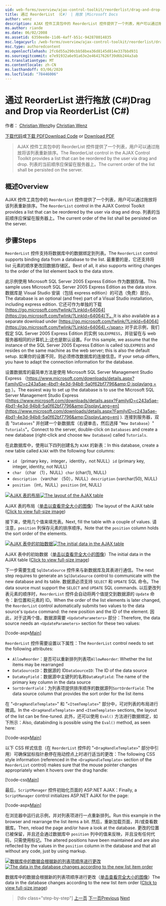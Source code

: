 ```yaml
---
uid: web-forms/overview/ajax-control-toolkit/reorderlist/drag-and-drop-via-reorderlist-cs
title: 通过 ReorderList （C#） | 拖放 |Microsoft Docs
author: wenz
description: AJAX 控件工具包中的 ReorderList 控件提供了一个列表，用户可以通过拖放将该列表重新排序。 列表的当前顺序应为 。
ms.author: riande
ms.date: 06/02/2008
ms.assetid: 6350ee8e-11d6-4aff-b51c-942878014835
msc.legacyurl: /web-forms/overview/ajax-control-toolkit/reorderlist/drag-and-drop-via-reorderlist-cs
msc.type: authoredcontent
ms.openlocfilehash: 2fc6d55a290cbb58bea36d8145d814e337bbd931
ms.sourcegitcommit: e7e91932a6e91a63e2e46417626f39d6b244a3ab
ms.translationtype: MT
ms.contentlocale: zh-CN
ms.lasthandoff: 03/06/2020
ms.locfileid: "78446006"
---
```

# <a name="drag-and-drop-via-reorderlist-c"></a><span data-ttu-id="1bb0c-104">通过 ReorderList 进行拖放 (C#)</span><span class="sxs-lookup"><span data-stu-id="1bb0c-104">Drag and Drop via ReorderList (C#)</span></span>

<span data-ttu-id="1bb0c-105">作者： [Christian Wenz](https://github.com/wenz)</span><span class="sxs-lookup"><span data-stu-id="1bb0c-105">by [Christian Wenz](https://github.com/wenz)</span></span>

<span data-ttu-id="1bb0c-106">[下载代码](https://download.microsoft.com/download/9/3/f/93f8daea-bebd-4821-833b-95205389c7d0/ReorderList5.cs.zip)或[下载 PDF](https://download.microsoft.com/download/2/d/c/2dc10e34-6983-41d4-9c08-f78f5387d32b/reorderlist5CS.pdf)</span><span class="sxs-lookup"><span data-stu-id="1bb0c-106">[Download Code](https://download.microsoft.com/download/9/3/f/93f8daea-bebd-4821-833b-95205389c7d0/ReorderList5.cs.zip) or [Download PDF](https://download.microsoft.com/download/2/d/c/2dc10e34-6983-41d4-9c08-f78f5387d32b/reorderlist5CS.pdf)</span></span>

> <span data-ttu-id="1bb0c-107">AJAX 控件工具包中的 ReorderList 控件提供了一个列表，用户可以通过拖放将该列表重新排序。</span><span class="sxs-lookup"><span data-stu-id="1bb0c-107">The ReorderList control in the AJAX Control Toolkit provides a list that can be reordered by the user via drag and drop.</span></span> <span data-ttu-id="1bb0c-108">列表的当前顺序应保留在服务器上。</span><span class="sxs-lookup"><span data-stu-id="1bb0c-108">The current order of the list shall be persisted on the server.</span></span>

## <a name="overview"></a><span data-ttu-id="1bb0c-109">概述</span><span class="sxs-lookup"><span data-stu-id="1bb0c-109">Overview</span></span>

<span data-ttu-id="1bb0c-110">AJAX 控件工具包中的 `ReorderList` 控件提供了一个列表，用户可以通过拖放将该列表重新排序。</span><span class="sxs-lookup"><span data-stu-id="1bb0c-110">The `ReorderList` control in the AJAX Control Toolkit provides a list that can be reordered by the user via drag and drop.</span></span> <span data-ttu-id="1bb0c-111">列表的当前顺序应保留在服务器上。</span><span class="sxs-lookup"><span data-stu-id="1bb0c-111">The current order of the list shall be persisted on the server.</span></span>

## <a name="steps"></a><span data-ttu-id="1bb0c-112">步骤</span><span class="sxs-lookup"><span data-stu-id="1bb0c-112">Steps</span></span>

<span data-ttu-id="1bb0c-113">`ReorderList` 控件支持将数据库中的数据绑定到列表。</span><span class="sxs-lookup"><span data-stu-id="1bb0c-113">The `ReorderList` control supports binding data from a database to the list.</span></span> <span data-ttu-id="1bb0c-114">最重要的是，它还支持将 list 元素的顺序更改回数据存储区。</span><span class="sxs-lookup"><span data-stu-id="1bb0c-114">Best of all, it also supports writing changes to the order of the list element back to the data store.</span></span>

<span data-ttu-id="1bb0c-115">此示例使用 Microsoft SQL Server 2005 Express Edition 作为数据存储。</span><span class="sxs-lookup"><span data-stu-id="1bb0c-115">This sample uses Microsoft SQL Server 2005 Express Edition as the data store.</span></span> <span data-ttu-id="1bb0c-116">数据库是 Visual Studio 安装（包括 express edition）的可选（免费）部分。</span><span class="sxs-lookup"><span data-stu-id="1bb0c-116">The database is an optional (and free) part of a Visual Studio installation, including express edition.</span></span> <span data-ttu-id="1bb0c-117">它还可作为单独的下载[https://go.microsoft.com/fwlink/?LinkId=64064](https://go.microsoft.com/fwlink/?LinkId=64064)下。</span><span class="sxs-lookup"><span data-stu-id="1bb0c-117">It is also available as a separate download under [https://go.microsoft.com/fwlink/?LinkId=64064](https://go.microsoft.com/fwlink/?LinkId=64064).</span></span> <span data-ttu-id="1bb0c-118">对于此示例，我们假定 SQL Server 2005 Express Edition 的实例 `SQLEXPRESS`，并驻留在与 web 服务器相同的计算机上;这也是默认设置。</span><span class="sxs-lookup"><span data-stu-id="1bb0c-118">For this sample, we assume that the instance of the SQL Server 2005 Express Edition is called `SQLEXPRESS` and resides on the same machine as the web server; this is also the default setup.</span></span> <span data-ttu-id="1bb0c-119">如果你的设置不同，则必须修改数据库的连接信息。</span><span class="sxs-lookup"><span data-stu-id="1bb0c-119">If your setup differs, you have to adapt the connection information for the database.</span></span>

<span data-ttu-id="1bb0c-120">设置数据库的最简单方法是使用 Microsoft SQL Server Management Studio Express （[https://www.microsoft.com/downloads/details.aspx?FamilyID=c243a5ae-4bd1-4e3d-94b8-5a0f62bf7796&amp;D isplaylang = en](https://www.microsoft.com/downloads/details.aspx?FamilyID=c243a5ae-4bd1-4e3d-94b8-5a0f62bf7796&amp;DisplayLang=en) ）。</span><span class="sxs-lookup"><span data-stu-id="1bb0c-120">The easiest way to set up the database is to use the Microsoft SQL Server Management Studio Express ([https://www.microsoft.com/downloads/details.aspx?FamilyID=c243a5ae-4bd1-4e3d-94b8-5a0f62bf7796&amp;DisplayLang=en](https://www.microsoft.com/downloads/details.aspx?FamilyID=c243a5ae-4bd1-4e3d-94b8-5a0f62bf7796&amp;DisplayLang=en) ).</span></span> <span data-ttu-id="1bb0c-121">连接到服务器，双击 "`Databases`" 并创建一个新数据库（右键单击，然后选择 "`New Database`）" `Tutorials`"。</span><span class="sxs-lookup"><span data-stu-id="1bb0c-121">Connect to the server, double-click on `Databases` and create a new database (right-click and choose `New Database`) called `Tutorials`.</span></span>

<span data-ttu-id="1bb0c-122">在此数据库中，使用以下四列创建名为 `AJAX` 的新表：</span><span class="sxs-lookup"><span data-stu-id="1bb0c-122">In this database, create a new table called `AJAX` with the following four columns:</span></span>

- <span data-ttu-id="1bb0c-123">`id` （primary key，integer，identity，not NULL）</span><span class="sxs-lookup"><span data-stu-id="1bb0c-123">`id` (primary key, integer, identity, not NULL)</span></span>
- <span data-ttu-id="1bb0c-124">`char` （char （1），NULL）</span><span class="sxs-lookup"><span data-stu-id="1bb0c-124">`char` (char(1), NULL)</span></span>
- <span data-ttu-id="1bb0c-125">`description` （varchar （50），NULL）</span><span class="sxs-lookup"><span data-stu-id="1bb0c-125">`description` (varchar(50), NULL)</span></span>
- <span data-ttu-id="1bb0c-126">`position` （int，NULL）</span><span class="sxs-lookup"><span data-stu-id="1bb0c-126">`position` (int, NULL)</span></span>

<span data-ttu-id="1bb0c-127">[![AJAX 表的布局](drag-and-drop-via-reorderlist-cs/_static/image2.png)](drag-and-drop-via-reorderlist-cs/_static/image1.png)</span><span class="sxs-lookup"><span data-stu-id="1bb0c-127">[![The layout of the AJAX table](drag-and-drop-via-reorderlist-cs/_static/image2.png)](drag-and-drop-via-reorderlist-cs/_static/image1.png)</span></span>

<span data-ttu-id="1bb0c-128">AJAX 表的布局（[单击以查看完全大小的图像](drag-and-drop-via-reorderlist-cs/_static/image3.png)）</span><span class="sxs-lookup"><span data-stu-id="1bb0c-128">The layout of the AJAX table ([Click to view full-size image](drag-and-drop-via-reorderlist-cs/_static/image3.png))</span></span>

<span data-ttu-id="1bb0c-129">接下来，使用几个值来填充表。</span><span class="sxs-lookup"><span data-stu-id="1bb0c-129">Next, fill the table with a couple of values.</span></span> <span data-ttu-id="1bb0c-130">请注意，`position` 列保存元素的排序顺序。</span><span class="sxs-lookup"><span data-stu-id="1bb0c-130">Note that the `position` column holds the sort order of the elements.</span></span>

<span data-ttu-id="1bb0c-131">[![AJAX 表中的初始数据](drag-and-drop-via-reorderlist-cs/_static/image5.png)](drag-and-drop-via-reorderlist-cs/_static/image4.png)</span><span class="sxs-lookup"><span data-stu-id="1bb0c-131">[![The initial data in the AJAX table](drag-and-drop-via-reorderlist-cs/_static/image5.png)](drag-and-drop-via-reorderlist-cs/_static/image4.png)</span></span>

<span data-ttu-id="1bb0c-132">AJAX 表中的初始数据（[单击以查看完全大小的图像](drag-and-drop-via-reorderlist-cs/_static/image6.png)）</span><span class="sxs-lookup"><span data-stu-id="1bb0c-132">The initial data in the AJAX table ([Click to view full-size image](drag-and-drop-via-reorderlist-cs/_static/image6.png))</span></span>

<span data-ttu-id="1bb0c-133">下一步需要生成 `SqlDataSource` 控件来与新数据库及其表进行通信。</span><span class="sxs-lookup"><span data-stu-id="1bb0c-133">The next step requires to generate an `SqlDataSource` control to communicate with the new database and its table.</span></span> <span data-ttu-id="1bb0c-134">数据源必须支持 `SELECT` 和 `UPDATE` SQL 命令。</span><span class="sxs-lookup"><span data-stu-id="1bb0c-134">The data source must support the `SELECT` and `UPDATE` SQL commands.</span></span> <span data-ttu-id="1bb0c-135">以后更改列表元素的顺序时，`ReorderList` 控件会自动将两个值提交到数据源的 `Update` 命令：新位置和元素的 ID。</span><span class="sxs-lookup"><span data-stu-id="1bb0c-135">When the order of the list elements is later changed, the `ReorderList` control automatically submits two values to the data source's `Update` command: the new position and the ID of the element.</span></span> <span data-ttu-id="1bb0c-136">因此，对于这两个值，数据源需要 `<UpdateParameters>` 部分：</span><span class="sxs-lookup"><span data-stu-id="1bb0c-136">Therefore, the data source needs an `<UpdateParameters>` section for these two values:</span></span>

[!code-aspx[Main](drag-and-drop-via-reorderlist-cs/samples/sample1.aspx)]

<span data-ttu-id="1bb0c-137">`ReorderList` 控件需要设置以下属性：</span><span class="sxs-lookup"><span data-stu-id="1bb0c-137">The `ReorderList` control needs to set the following attributes:</span></span>

- <span data-ttu-id="1bb0c-138">`AllowReorder`：是否可以重新排列列表项</span><span class="sxs-lookup"><span data-stu-id="1bb0c-138">`AllowReorder`: Whether the list items may be rearranged</span></span>
- <span data-ttu-id="1bb0c-139">`DataSourceID`：数据源的 ID</span><span class="sxs-lookup"><span data-stu-id="1bb0c-139">`DataSourceID`: The ID of the data source</span></span>
- <span data-ttu-id="1bb0c-140">`DataKeyField`：数据源中主键列的名称</span><span class="sxs-lookup"><span data-stu-id="1bb0c-140">`DataKeyField`: The name of the primary key column in the data source</span></span>
- <span data-ttu-id="1bb0c-141">`SortOrderField`：为列表项提供排序顺序的数据源列</span><span class="sxs-lookup"><span data-stu-id="1bb0c-141">`SortOrderField`: The data source column that provides the sort order for the list items</span></span>

<span data-ttu-id="1bb0c-142">在 "`<DragHandleTemplate>`" 和 "`<ItemTemplate>`" 部分中，可对列表的布局进行微调。</span><span class="sxs-lookup"><span data-stu-id="1bb0c-142">In the `<DragHandleTemplate>` and `<ItemTemplate>` sections, the layout of the list can be fine-tuned.</span></span> <span data-ttu-id="1bb0c-143">此外，还可以使用 `Eval()` 方法进行数据绑定，如下所示：</span><span class="sxs-lookup"><span data-stu-id="1bb0c-143">Also, databinding is possible using the `Eval()` method, as seen here:</span></span>

[!code-aspx[Main](drag-and-drop-via-reorderlist-cs/samples/sample2.aspx)]

<span data-ttu-id="1bb0c-144">以下 CSS 样式信息（在 `ReorderList` 控件的 "`<DragHandleTemplate>`" 部分中引用）可确保鼠标指针悬停在拖动控点上时进行适当的更改：</span><span class="sxs-lookup"><span data-stu-id="1bb0c-144">The following CSS style information (referenced in the `<DragHandleTemplate>` section of the `ReorderList` control) makes sure that the mouse pointer changes appropriately when it hovers over the drag handle:</span></span>

[!code-css[Main](drag-and-drop-via-reorderlist-cs/samples/sample3.css)]

<span data-ttu-id="1bb0c-145">最后，`ScriptManager` 控件初始化页面的 ASP.NET AJAX：</span><span class="sxs-lookup"><span data-stu-id="1bb0c-145">Finally, a `ScriptManager` control initializes ASP.NET AJAX for the page:</span></span>

[!code-aspx[Main](drag-and-drop-via-reorderlist-cs/samples/sample4.aspx)]

<span data-ttu-id="1bb0c-146">在浏览器中运行此示例，并对列表项进行一点重新排列。</span><span class="sxs-lookup"><span data-stu-id="1bb0c-146">Run this example in the browser and rearrange the list items a bit.</span></span> <span data-ttu-id="1bb0c-147">然后，重新加载页面，并/或查看数据库。</span><span class="sxs-lookup"><span data-stu-id="1bb0c-147">Then, reload the page and/or have a look at the database.</span></span> <span data-ttu-id="1bb0c-148">更改的位置已被保留，并且还会通过数据库中 `position` 列中的值来反映，并且没有任何代码，只需使用标记。</span><span class="sxs-lookup"><span data-stu-id="1bb0c-148">The altered positions have been maintained and are also reflected by the values in the `position` column in the database and that all without any code, just by using markup.</span></span>

<span data-ttu-id="1bb0c-149">[![数据库中的数据会根据新的列表项顺序进行更改](drag-and-drop-via-reorderlist-cs/_static/image8.png)](drag-and-drop-via-reorderlist-cs/_static/image7.png)</span><span class="sxs-lookup"><span data-stu-id="1bb0c-149">[![The data in the database changes according to the new list item order](drag-and-drop-via-reorderlist-cs/_static/image8.png)](drag-and-drop-via-reorderlist-cs/_static/image7.png)</span></span>

<span data-ttu-id="1bb0c-150">数据库中的数据会根据新的列表项顺序进行更改（[单击查看完全大小的图像](drag-and-drop-via-reorderlist-cs/_static/image9.png)）</span><span class="sxs-lookup"><span data-stu-id="1bb0c-150">The data in the database changes according to the new list item order ([Click to view full-size image](drag-and-drop-via-reorderlist-cs/_static/image9.png))</span></span>

> [!div class="step-by-step"]
> <span data-ttu-id="1bb0c-151">[上一页](using-postbacks-with-reorderlist-cs.md)
> [下一页](using-postbacks-with-reorderlist-vb.md)</span><span class="sxs-lookup"><span data-stu-id="1bb0c-151">[Previous](using-postbacks-with-reorderlist-cs.md)
[Next](using-postbacks-with-reorderlist-vb.md)</span></span>
